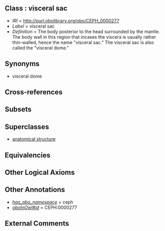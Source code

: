 
## Class : visceral sac

 * *IRI* = http://purl.obolibrary.org/obo/CEPH_0000277
 * *Label* = visceral sac
 * *Definition* = The body posterior to the head surrounded by the mantle. The body wall in this region that incases the viscera is usually rather thin-walled, hence the name &quot;visceral sac.&quot; The visceral sac is also called the &quot;visceral dome.&quot;

## Synonyms

 * visceral dome

## Cross-references


## Subsets


## Superclasses

 * [anatomical structure](../../UBERON/61/UBERON_0000061.md)

## Equivalencies


## Other Logical Axioms


## Other Annotations

 * *[has_obo_namespace](../../ce/oboInOwl#hasOBONamespace.md)* = ceph
 * *[oboInOwl#id](../../id/oboInOwl#id.md)* = CEPH:0000277

## External Comments

